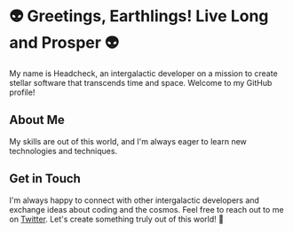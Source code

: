 # 👽 Greetings, Earthlings! Live Long and Prosper 👽

My name is Headcheck, an intergalactic developer on a mission to create stellar software that transcends time and space. Welcome to my GitHub profile!

## About Me

My skills are out of this world, and I'm always eager to learn new technologies and techniques.

## Get in Touch

I'm always happy to connect with other intergalactic developers and exchange ideas about coding and the cosmos. Feel free to reach out to me on [Twitter](https://twitter.com/headcheck). Let's create something truly out of this world! 🚀
